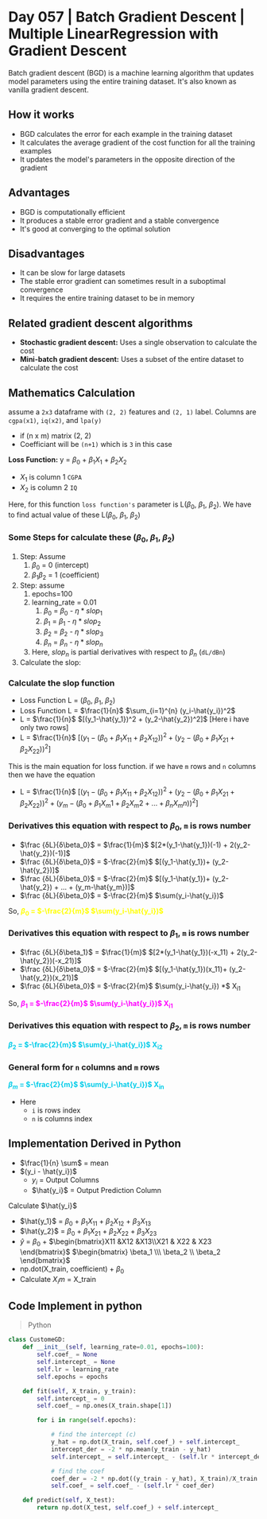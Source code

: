 # Day  057 | Batch Gradient Descent | Multiple LinearRegression with Gradient Descent
Batch gradient descent (BGD) is a machine learning algorithm that updates model parameters using the entire training dataset. It's also known as vanilla gradient descent. 

## How it works
- BGD calculates the error for each example in the training dataset 
- It calculates the average gradient of the cost function for all the training examples 
- It updates the model's parameters in the opposite direction of the gradient 

## Advantages 
- BGD is computationally efficient
- It produces a stable error gradient and a stable convergence
- It's good at converging to the optimal solution

## Disadvantages 
- It can be slow for large datasets
- The stable error gradient can sometimes result in a suboptimal convergence
- It requires the entire training dataset to be in memory

## Related gradient descent algorithms 
- **Stochastic gradient descent:** Uses a single observation to calculate the cost
- **Mini-batch gradient descent:** Uses a subset of the entire dataset to calculate the cost

## Mathematics Calculation
assume a `2x3` dataframe with `(2, 2)` features and `(2, 1)` label. Columns are `cgpa(x1)`, `iq(x2)`, and `lpa(y)`
- if (n x m) matrix (2, 2)
- Coefficiant will be `(n+1)` which is `3` in this case

**Loss Function:** y = $\beta_0$ + $\beta_1 X_1$ + $\beta_2 X_2$
- $X_1$ is column 1 `CGPA`
- $X_2$ is column 2 `IQ`


Here, for this function `loss function's` parameter is L($\beta_0$, $\beta_1$, $\beta_2$). 
We have to find actual value of these  L($\beta_0$, $\beta_1$, $\beta_2$)

### Some Steps for calculate these ($\beta_0$, $\beta_1$, $\beta_2$)

1. Step: Assume
      1. $\beta_0$ = 0 (intercept)
      2. $\beta_1 \beta_2$ = 1 (coefficient)
2. Step: assume
   1. epochs=100
   2. learning_rate = 0.01
      1. $\beta_0$ = $\beta_0$ - $\eta *slop_1$
      2. $\beta_1$ = $\beta_1$ - $\eta *slop_2$
      3. $\beta_2$ = $\beta_2$ - $\eta *slop_3$
      3. $\beta_n$ = $\beta_n$ - $\eta *slop_n$
   3. Here, $slop_n$ is partial derivatives with respect to $\beta_n$ (`dL/dBn`)
3. Calculate the slop:

### Calculate the slop function
- Loss Function L = ($\beta_0$, $\beta_1$, $\beta_2$)
- Loss Function L = $\frac{1}{n}$ $\sum_{i=1}^{n} (y_i-\hat{y_i})^2$
- L = $\frac{1}{n}$ $[(y_1-\hat{y_1})^2 + (y_2-\hat{y_2})^2]$ [Here i have only two rows]
- L = $\frac{1}{n}$ $[(y_1 - (\beta_0 + \beta_1 X_11 + \beta_2 X_12))^2 + (y_2-(\beta_0 + \beta_1 X_21 + \beta_2 X_22))^2]$

This is the main equation for loss function. if we have `m` rows and `n` columns then we have the equation
- L = $\frac{1}{n}$ $[(y_1 - (\beta_0 + \beta_1 X_11 + \beta_2 X_12))^2 + (y_2-(\beta_0 + \beta_1 X_21 + \beta_2 X_22))^2 + (y_m-(\beta_0 + \beta_1 X_m1 + \beta_2 X_m2 + ...  + \beta_n X_mn))^2]$

### Derivatives this equation with respect to $\beta_0$, `m` is rows number
- $\frac {δL}{δ\beta_0}$ = $\frac{1}{m}$ $[2*(y_1-\hat{y_1})(-1) + 2(y_2-\hat{y_2})(-1)]$
- $\frac {δL}{δ\beta_0}$ = $-\frac{2}{m}$ $[(y_1-\hat{y_1})+ (y_2-\hat{y_2})]$
- $\frac {δL}{δ\beta_0}$ = $-\frac{2}{m}$ $[(y_1-\hat{y_1})+ (y_2-\hat{y_2}) + ... + (y_m-\hat{y_m})]$
- $\frac {δL}{δ\beta_0}$ = $-\frac{2}{m}$ $\sum(y_i-\hat{y_i})$

So, <span style="color:yellow;">**$\beta_0$ = $-\frac{2}{m}$ $\sum(y_i-\hat{y_i})$**</span>

### Derivatives this equation with respect to $\beta_1$, `m` is rows number
- $\frac {δL}{δ\beta_1}$ = $\frac{1}{m}$ $[2*(y_1-\hat{y_1})(-x_11) + 2(y_2-\hat{y_2})(-x_21)]$
- $\frac {δL}{δ\beta_0}$ = $-\frac{2}{m}$ $[(y_1-\hat{y_1})(x_11)+ (y_2-\hat{y_2})(x_21)]$
- $\frac {δL}{δ\beta_0}$ = $-\frac{2}{m}$ $\sum(y_i-\hat{y_i}) *$ X<sub>i1<sub>

So, <span style="color:	#ff00ff;">**$\beta_1$ = $-\frac{2}{m}$ $\sum(y_i-\hat{y_i})$ X<sub>i1<sub>**</span>

### Derivatives this equation with respect to $\beta_2$, `m` is rows number
<span style="color: #01cce9;">**$\beta_2$ = $-\frac{2}{m}$ $\sum(y_i-\hat{y_i})$ X<sub>i2<sub>**</span>

### General form for `n` columns and `m` rows
<span style="color: #01cce9;">**$\beta_m$ = $-\frac{2}{m}$ $\sum(y_i-\hat{y_i})$ X<sub>in<sub>**</span>
- Here
  - `i`  is rows index
  - `n` is columns index

## Implementation Derived in Python
- $\frac{1}{n} \sum$ = mean
- $(y_i - \hat{y_i})$
  - $y_i$ = Output Columns 
  - $\hat{y_i}$ = Output Prediction Column

Calculate $\hat{y_i}$
- $\hat{y_1}$ = $\beta_0$ + $\beta_1X_11$ + $\beta_2X_12$ + $\beta_3X_13$
- $\hat{y_2}$ = $\beta_0$ + $\beta_1X_21$ + $\beta_2X_22$ + $\beta_3X_23$
- $\hat{y}$ = $\beta_0$ + $\begin{bmatrix}X11 &X12 &X13\\X21 & X22 & X23 \end{bmatrix}$ $\begin{bmatrix} \beta_1 \\\ \beta_2 \\ \beta_2 \end{bmatrix}$
- np.dot(X_train, coefficient) + $\beta_0$
- Calculate $X_im$ = X_train


## Code Implement in python
>Python

```python
class CustomeGD:
    def __init__(self, learning_rate=0.01, epochs=100):
        self.coef_ = None
        self.intercept_ = None
        self.lr = learning_rate
        self.epochs = epochs

    def fit(self, X_train, y_train):
        self.intercept_ = 0
        self.coef_ = np.ones(X_train.shape[1])

        for i in range(self.epochs):

            # find the intercept (c)
            y_hat = np.dot(X_train, self.coef_) + self.intercept_
            intercept_der = -2 * np.mean(y_train - y_hat)
            self.intercept_ = self.intercept_ - (self.lr * intercept_der)

            # find the coef
            coef_der = -2 * np.dot((y_train - y_hat), X_train)/X_train.shape[0]
            self.coef_ = self.coef_ - (self.lr * coef_der)

    def predict(self, X_test):
        return np.dot(X_test, self.coef_) + self.intercept_
```




